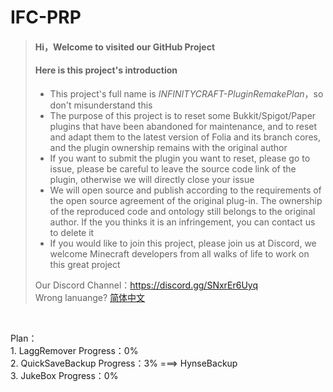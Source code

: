 # IFC-PRP
> #### Hi，Welcome to visited our GitHub Project
> #### Here is this project's introduction
>
> - This project's full name is *INFINITYCRAFT-PluginRemakePlan*，so don't misunderstand this
> - The purpose of this project is to reset some Bukkit/Spigot/Paper plugins that have been abandoned for maintenance, and to reset and adapt them to the latest version of Folia and its branch cores, and the plugin ownership remains with the original author
> - If you want to submit the plugin you want to reset, please go to issue, please be careful to leave the source code link of the plugin, otherwise we will directly close your issue
> - We will open source and publish according to the requirements of the open source agreement of the original plug-in. The ownership of the reproduced code and ontology still belongs to the original author. If the you thinks it is an infringement, you can contact us to delete it
> - If you would like to join this project, please join us at Discord, we welcome Minecraft developers from all walks of life to work on this great project
>
>  Our Discord Channel：https://discord.gg/SNxrEr6Uyq<br>
>  Wrong lanuange? [简体中文](https://github.com/xiaoyueyoqwq/IFC-PRP/blob/main/README.md)<br>
<br>
<p>Plan：<br>
1. LaggRemover Progress：0%<br>
2. QuickSaveBackup Progress：3% ===> HynseBackup<br>
3. JukeBox Progress：0%</p>
